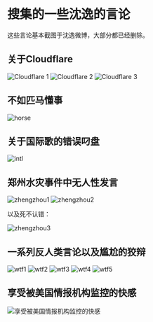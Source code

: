 # 搜集的一些沈逸的言论

这些言论基本截图于沈逸微博，大部分都已经删除。

## 关于Cloudflare

![Cloudflare 1](Cloudflare有点意思1.jpg)
![Cloudflare 2](Cloudflare有点意思2.jpg)
![Cloudflare 3](Cloudflare有点意思3.jpg)

## 不如匹马懂事

![horse](不如匹马懂事.jpg)

## 关于国际歌的错误叼盘

![intl](国际歌.jpg)

## 郑州水灾事件中无人性发言

![zhengzhou1](雨衣爸爸1.jpg)
![zhengzhou2](雨衣爸爸2.jpg)

以及死不认错：

![zhengzhou3](雨衣爸爸3.jpg)

## 一系列反人类言论以及尴尬的狡辩

![wtf1](沈条英机1.jpg)
![wtf2](沈条英机2.jpg)
![wtf3](沈条英机3.jpg)
![wtf4](沈条英机4.jpg)
![wtf5](沈条英机5.jpg)

## 享受被美国情报机构监控的快感

![享受被美国情报机构监控的快感](享受被美国情报机构监控的快感.jpg)
